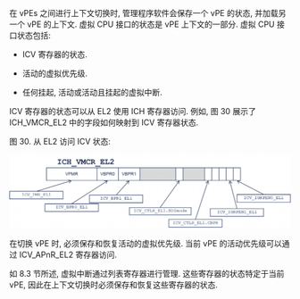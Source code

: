 
在 vPEs 之间进行上下文切换时, 管理程序软件会保存一个 vPE 的状态, 并加载另一个 vPE 的上下文. 虚拟 CPU 接口的状态是 vPE 上下文的一部分. 虚拟 CPU 接口状态包括:

- ICV 寄存器的状态.

- 活动的虚拟优先级.

- 任何挂起, 活动或活动且挂起的虚拟中断.

ICV 寄存器的状态可以从 EL2 使用 ICH 寄存器访问. 例如, 图 30 展示了 ICH_VMCR_EL2 中的字段如何映射到 ICV 寄存器状态.

图 30. 从 EL2 访问 ICV 状态:

<div align='center'>
<img src="./images/2025-03-01-11-23-04.png"/>
</div>

在切换 vPE 时, 必须保存和恢复活动的虚拟优先级. 当前 vPE 的活动优先级可以通过 ICV_APnR_EL2 寄存器访问.

如 8.3 节所述, 虚拟中断通过列表寄存器进行管理. 这些寄存器的状态特定于当前 vPE, 因此在上下文切换时必须保存和恢复这些寄存器的状态.
